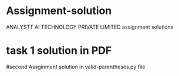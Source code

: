 # Assignment-solution
ANALYSTT AI TECHNOLOGY PRIVATE LIMITED assignment solutions
# task 1 solution in PDF

#second Assginment solution in valid-parentheses.py file
